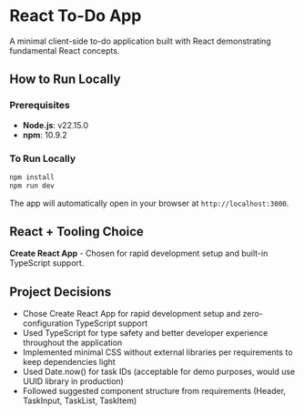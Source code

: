 # React To-Do App

A minimal client-side to-do application built with React demonstrating fundamental React concepts.

## How to Run Locally

### Prerequisites

- **Node.js**: v22.15.0
- **npm**: 10.9.2

### To Run Locally

```bash
npm install
npm run dev
```

The app will automatically open in your browser at `http://localhost:3000`.

## React + Tooling Choice

**Create React App** - Chosen for rapid development setup and built-in TypeScript support.

## Project Decisions

- Chose Create React App for rapid development setup and zero-configuration TypeScript support
- Used TypeScript for type safety and better developer experience throughout the application
- Implemented minimal CSS without external libraries per requirements to keep dependencies light
- Used Date.now() for task IDs (acceptable for demo purposes, would use UUID library in production)
- Followed suggested component structure from requirements (Header, TaskInput, TaskList, TaskItem)
